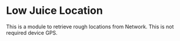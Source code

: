 # Low Juice Location

This is a module to retrieve rough locations from Network. This is not required device GPS.

